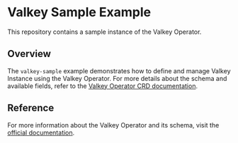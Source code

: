 # Valkey Sample Example

This repository contains a sample instance of the Valkey Operator.

## Overview

The `valkey-sample` example demonstrates how to define and manage Valkey Instance using the Valkey Operator. For more details about the schema and available fields, refer to the [Valkey Operator CRD documentation](https://doc.crds.dev/github.com/hyperspike/valkey-operator).


## Reference

For more information about the Valkey Operator and its schema, visit the [official documentation](https://github.com/hyperspike/valkey-operator).
